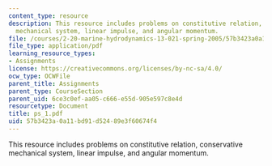 ```yaml
---
content_type: resource
description: This resource includes problems on constitutive relation, conservative
  mechanical system, linear impulse, and angular momentum.
file: /courses/2-20-marine-hydrodynamics-13-021-spring-2005/57b3423a0a11bd91d52489e3f60674f4_ps_1.pdf
file_type: application/pdf
learning_resource_types:
- Assignments
license: https://creativecommons.org/licenses/by-nc-sa/4.0/
ocw_type: OCWFile
parent_title: Assignments
parent_type: CourseSection
parent_uid: 6ce3c0ef-aa05-c666-e55d-905e597c8e4d
resourcetype: Document
title: ps_1.pdf
uid: 57b3423a-0a11-bd91-d524-89e3f60674f4
---
```

This resource includes problems on constitutive relation, conservative mechanical system, linear impulse, and angular momentum.